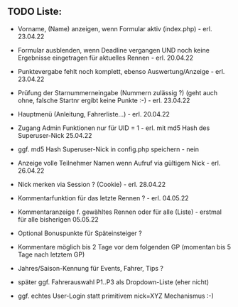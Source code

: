 ## TODO Liste:
-   Vorname, (Name) anzeigen, wenn Formular aktiv (index.php)   -   erl. 23.04.22
-   Formular ausblenden, wenn Deadline vergangen UND noch keine Ergebnisse eingetragen für aktuelles Rennen -   erl. 20.04.22
-   Punktevergabe fehlt noch komplett, ebenso Auswertung/Anzeige    -   erl. 23.04.22
-   Prüfung der Starnummerneingabe (Nummern zulässig ?) (geht auch ohne, falsche Startnr ergibt keine Punkte :-)    -   erl. 23.04.22
-   Hauptmenü (Anleitung, Fahrerliste...)   -   erl. 20.04.22
-   Zugang Admin Funktionen nur für UID = 1 - erl. mit md5 Hash des Superuser-Nick 25.04.22
-   ggf. md5 Hash Superuser-Nick in config.php speichern    -   nein
-   Anzeige volle Teilnehmer Namen wenn Aufruf via gültigem Nick    -   erl. 26.04.22
-   Nick merken via Session ? (Cookie)  -   erl. 28.04.22
-   Kommentarfunktion für das letzte Rennen ? - erl. 04.05.22
-   Kommentaranzeige f. gewähltes Rennen oder für alle (Liste) - erstmal für alle bisherigen 05.05.22

-   Optional Bonuspunkte für Späteinsteiger ?
-   Kommentare möglich bis 2 Tage vor dem folgenden GP (momentan bis 5 Tage nach letztem GP)
-   Jahres/Saison-Kennung für Events, Fahrer, Tips ?
-   später ggf. Fahrerauswahl P1..P3 als Dropdown-Liste (eher nicht)
-   ggf. echtes User-Login statt primitivem nick=XYZ Mechanismus :-)
